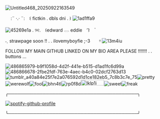 
![Untitled468_20250922163549](https://github.com/user-attachments/assets/0aec0af6-d546-482d-b91c-c86ae7f1b281)
 
ㅤ
:¨ ·.· ¨: ⠀꒰ fictkin  . dbls dni . ꒱   ![1ad1ffa9](https://github.com/user-attachments/assets/3abe4e0d-0553-4515-97ae-3b3a980a6df8)

   ![45269e1a](https://github.com/user-attachments/assets/1bde2463-434a-4467-8e43-a305150f60b2)
. ୨୧. ⠀꒰edward 𓂋  eddie   ⠀   ͡꒱⠀  ۫

˗ˏ   strawpage soon !! . . ilovemyboyfie  ;-3 ⠀⠀ ᵎᵎ        ![13m4iu](https://github.com/user-attachments/assets/00b27524-0dca-48ff-8dca-0c6cf0d0e1d2)

  FOLLOW MY MAIN GITHUB LINKED ON MY BIO AREA PLEASE !!!!!!!
. . buttons ...   

![486865979-b9f1058d-4d2f-441e-b515-d1ad1fc6d99a](https://github.com/user-attachments/assets/5df3b654-d6a8-4a26-963d-6fedc0aa5eb2)![486866678-2fbe2fdf-763e-4aec-b4c0-02dcf2763d13](https://github.com/user-attachments/assets/d91d4868-d70f-46e4-92fb-e578580b2d6f)![tumblr_a40a84e25f7e2a076592d1d1ce182eb5_7c8b3c7e_75](https://github.com/user-attachments/assets/520865f7-4953-44ee-befb-c1fe002bf6cb)![pretty](https://github.com/user-attachments/assets/3e4ec559-f6fa-4a05-aadf-4424018b43fe)![werewolf](https://github.com/user-attachments/assets/b19140fb-56fd-4608-8a54-b6804ea30c61)![fool](https://github.com/user-attachments/assets/5705c2c0-35f2-401a-8c31-7ecd6884b795)![bhn4tl](https://github.com/user-attachments/assets/3a9919dd-3d69-4b9c-bf41-40b8326f8f00)![rp0f8d](https://github.com/user-attachments/assets/019ed2b5-e5cb-4de7-93aa-171dfeb10024)<img width="73" height="18" alt="lklp1i" src="https://github.com/user-attachments/assets/c21e1e01-ef2d-4e77-9a00-0acd7798b494" />![sweet](https://github.com/user-attachments/assets/63a1261b-09f7-4f5a-ac81-03ce5b63d19b)![freak](https://github.com/user-attachments/assets/800bac93-5a4b-477a-ac09-1e3e2fef9718)











 ╭─────────────────────────────────────────╮
  

[![spotify-github-profile](https://spotify-github-profile.kittinanx.com/api/view?uid=ab2a3u6b8cjitzbay6obl1hzp&cover_image=true&theme=natemoo-re&show_offline=false&background_color=000000&interchange=true&bar_color=c0ed7e&bar_color_cover=false)](https://github.com/kittinan/spotify-github-profile)

╰─────────────────────────────────────────╯   
